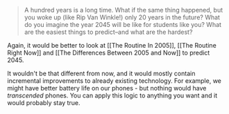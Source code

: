 > A hundred years is a long time. What if the same thing happened, but you woke up (like Rip Van Winkle!) only 20 years in the future? What do you imagine the year 2045 will be like for students like you? What are the easiest things to predict–and what are the hardest?

Again, it would be better to look at [[The Routine In 2005]], [[The Routine Right Now]] and [[The Differences Between 2005 and Now]] to predict 2045.

It wouldn't be that different from now, and it would mostly contain incremental improvements to already existing technology. For example, we might have better battery life on our phones - but nothing would have *transcended* phones. You can apply this logic to anything you want and it would probably stay true.
